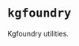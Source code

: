 # `kgfoundry`

Kgfoundry utilities.

<!-- START doctoc generated TOC please keep comment here to allow auto update -->
<!-- END doctoc generated TOC please keep comment here to allow auto update -->
<!-- agent:readme v1 sha:bc0c8711d5066ab1bfcf1456260c83f7ca0f224f content:703ee5915896 -->
